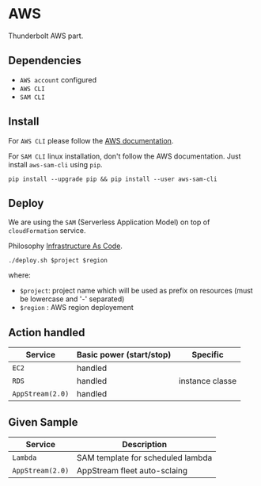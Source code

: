 # AWS

Thunderbolt AWS part.

## Dependencies

  - `AWS account` configured
  - `AWS CLI`
  - `SAM CLI`

## Install

For `AWS CLI` please follow the [AWS documentation](https://docs.aws.amazon.com/cli/latest/userguide/install-cliv2.html).

For `SAM CLI` linux installation, don't follow the AWS documentation. Just install `aws-sam-cli` using `pip`.

`pip install --upgrade pip && pip install --user aws-sam-cli`

## Deploy

We are using the `SAM` (Serverless Application Model) on top of `cloudFormation` service.

Philosophy [Infrastructure As Code](https://en.wikipedia.org/wiki/Infrastructure_as_code).

`./deploy.sh $project $region`

where:
  - `$project`: project name which will be used as prefix on resources (must be lowercase and '-' separated)
  - `$region` : AWS region deployement

## Action handled

| Service           | Basic power (start/stop) | Specific                                      |
|-------------------|--------------------------|-----------------------------------------------|
| `EC2`             | handled                  |                                               |
| `RDS`             | handled                  | instance classe                               |
| `AppStream(2.0)`  | handled                  |                                               |


## Given Sample

| Service           | Description                           |
|-------------------|---------------------------------------|
| `Lambda`          | SAM template for scheduled lambda     |
| `AppStream(2.0)`  | AppStream fleet auto-sclaing          |